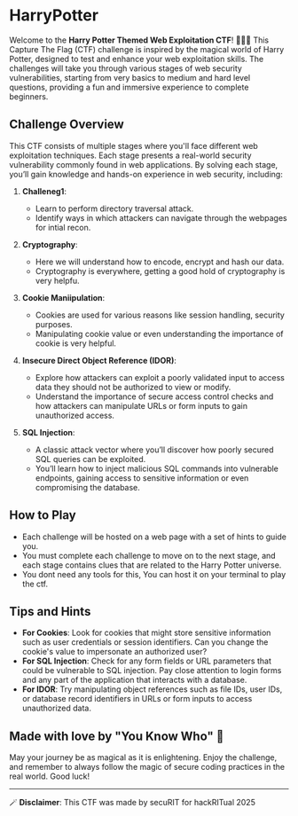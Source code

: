 # HarryPotter

Welcome to the **Harry Potter Themed Web Exploitation CTF**! 🧙‍♂️🦉 This Capture The Flag (CTF) challenge is inspired by the magical world of Harry Potter, designed to test and enhance your web exploitation skills. The challenges will take you through various stages of web security vulnerabilities, starting from very basics to medium and hard level questions, providing a fun and immersive experience to complete beginners. 

## Challenge Overview

This CTF consists of multiple stages where you'll face different web exploitation techniques. Each stage presents a real-world security vulnerability commonly found in web applications. By solving each stage, you’ll gain knowledge and hands-on experience in web security, including:

1. **Challeneg1**:
   - Learn to perform directory traversal attack.
   - Identify ways in which attackers can navigate through the webpages for intial recon.

2. **Cryptography**:
   - Here we will understand how to encode, encrypt and hash our data.
   - Cryptography is everywhere, getting a good hold of cryptography is very helpfu.

3. **Cookie Maniipulation**:
   - Cookies are used for various reasons like session handling, security purposes.
   - Manipulating cookie value or even understanding the importance of cookie is very helpful.

4. **Insecure Direct Object Reference (IDOR)**:
   - Explore how attackers can exploit a poorly validated input to access data they should not be authorized to view or modify.
   - Understand the importance of secure access control checks and how attackers can manipulate URLs or form inputs to gain unauthorized access.

5. **SQL Injection**:
   - A classic attack vector where you’ll discover how poorly secured SQL queries can be exploited.
   - You’ll learn how to inject malicious SQL commands into vulnerable endpoints, gaining access to sensitive information or even compromising the database.



## How to Play

- Each challenge will be hosted on a web page with a set of hints to guide you.
- You must complete each challenge to move on to the next stage, and each stage contains clues that are related to the Harry Potter universe.
- You dont need any tools for this, You can host it on your terminal to play the ctf.

## Tips and Hints

- **For Cookies**: Look for cookies that might store sensitive information such as user credentials or session identifiers. Can you change the cookie's value to impersonate an authorized user?
- **For SQL Injection**: Check for any form fields or URL parameters that could be vulnerable to SQL injection. Pay close attention to login forms and any part of the application that interacts with a database.
- **For IDOR**: Try manipulating object references such as file IDs, user IDs, or database record identifiers in URLs or form inputs to access unauthorized data.

## Made with love by "You Know Who" 💖

May your journey be as magical as it is enlightening. Enjoy the challenge, and remember to always follow the magic of secure coding practices in the real world. Good luck!

---

🪄 **Disclaimer**: This CTF was made by secuRIT for hackRITual 2025